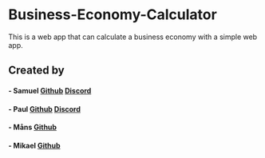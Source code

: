 # Business-Economy-Calculator
This is a web app that can calculate a business economy with a simple web app.

## Created by
#### - Samuel [Github](https://github.com/Samstroyer) [Discord](https://discordapp.com/users/262179390811537410)
#### - Paul [Github](https://github.com/Deathstructor) [Discord](https://discordapp.com/users/247015799661920258)
#### - Måns [Github](https://github.com/Fyrgeit)
#### - Mikael [Github](https://github.com/0n10n7)
